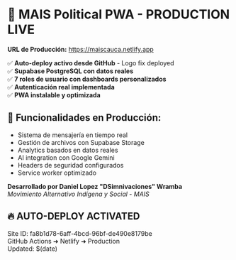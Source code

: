 # 🚀 MAIS Political PWA - PRODUCTION LIVE

**URL de Producción:** https://maiscauca.netlify.app

✅ **Auto-deploy activo desde GitHub** - Logo fix deployed  
✅ **Supabase PostgreSQL con datos reales**  
✅ **7 roles de usuario con dashboards personalizados**  
✅ **Autenticación real implementada**  
✅ **PWA instalable y optimizada**  

## 🎯 Funcionalidades en Producción:
- Sistema de mensajería en tiempo real
- Gestión de archivos con Supabase Storage  
- Analytics basados en datos reales
- AI integration con Google Gemini
- Headers de seguridad configurados
- Service worker optimizado

**Desarrollado por Daniel Lopez "DSimnivaciones" Wramba**  
*Movimiento Alternativo Indígena y Social - MAIS*

## 🔥 AUTO-DEPLOY ACTIVATED
Site ID: fa8b1d78-6aff-4bcd-96bf-de490e8179be  
GitHub Actions ➜ Netlify ➜ Production  
Updated: $(date)
